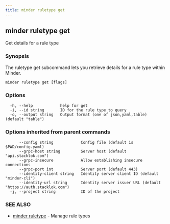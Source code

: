 ```yaml
---
title: minder ruletype get
---
```

## minder ruletype get

Get details for a rule type

### Synopsis

The ruletype get subcommand lets you retrieve details for a rule type within Minder.

```
minder ruletype get [flags]
```

### Options

```
  -h, --help            help for get
  -i, --id string       ID for the rule type to query
  -o, --output string   Output format (one of json,yaml,table) (default "table")
```

### Options inherited from parent commands

```
      --config string            Config file (default is $PWD/config.yaml)
      --grpc-host string         Server host (default "api.stacklok.com")
      --grpc-insecure            Allow establishing insecure connections
      --grpc-port int            Server port (default 443)
      --identity-client string   Identity server client ID (default "minder-cli")
      --identity-url string      Identity server issuer URL (default "https://auth.stacklok.com")
  -j, --project string           ID of the project
```

### SEE ALSO

* [minder ruletype](minder_ruletype.md)	 - Manage rule types

